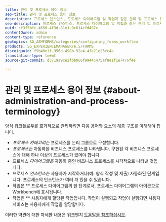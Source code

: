 ```yaml
---
title: 관리 및 프로세스 용어 정보
seo-title: 관리 및 프로세스 용어 정보
description: 프로세스 인스턴스, 프로세스 다이어그램 및 작업과 같은 관리 및 프로세스 용어에 대해 알아봅니다.
seo-description: 프로세스 인스턴스, 프로세스 다이어그램 및 작업과 같은 관리 및 프로세스 용어에 대해 알아봅니다.
uuid: cf3f5bfc-4650-4f3d-81e1-9c814cfd497c
contentOwner: admin
content-type: reference
geptopics: SG_AEMFORMS/categories/configuring_forms_workflow
products: SG_EXPERIENCEMANAGER/6.5/FORMS
discoiquuid: f9b40e1f-956d-498b-92e4-4fe21e23fc4a
translation-type: tm+mt
source-git-commit: d3719a9ce2fbb066f99445475af8e1f1e7476f4e

---
```



# 관리 및 프로세스 용어 정보 {#about-administration-and-process-terminology}

양식 워크플로우를 효과적으로 관리하려면 다음 용어와 요소의 계층 구조를 이해해야 합니다.

* *프로세스 카테고리는* 프로세스를 논리 그룹으로 구성합니다.
* *프로세스는* 자동화된 비즈니스 프로세스를 나타냅니다. 구현된 각 비즈니스 프로세스에 대해 하나 이상의 프로세스가 있어야 합니다.
* 프로세스 *다이어그램은* 자동화 중인 비즈니스 프로세스를 시각적으로 나타낸 것입니다.
* 프로세스 *인스턴스는* 사용자가 시작하거나(예: 양식 작성 및 제출) 자동화된 단계입니다. 프로세스의 인스턴스가 여러 개 있을 수 있습니다.
* 작업은 ** 프로세스 다이어그램의 한 단계로서, 프로세스 다이어그램의 아이콘으로 Workbench에 표시됩니다.
* 작업은 ** 사용자에게 할당된 작업입니다. 작업이 실행되고 작업이 실행되면 사용자 서비스는 사용자에게 작업을 할당합니다.

이러한 약관에 대한 자세한 내용은 워크벤치 [도움말을 참조하십시오](https://www.adobe.com/go/learn_aemforms_workbench_63).
